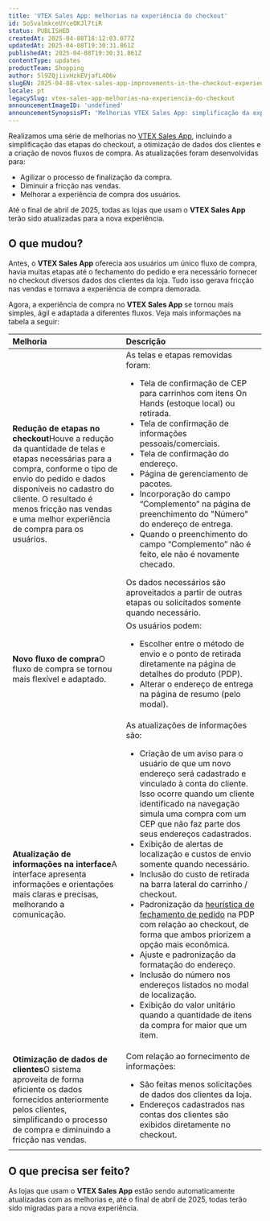 ```yaml
---
title: 'VTEX Sales App: melhorias na experiência do checkout'
id: 5oSvalmkceUYceOKJl7tiR
status: PUBLISHED
createdAt: 2025-04-08T18:12:03.077Z
updatedAt: 2025-04-08T19:30:31.861Z
publishedAt: 2025-04-08T19:30:31.861Z
contentType: updates
productTeam: Shopping
author: 5l9ZQjiivHzkEVjafL4O6v
slugEN: 2025-04-08-vtex-sales-app-improvements-in-the-checkout-experience
locale: pt
legacySlug: vtex-sales-app-melhorias-na-experiencia-do-checkout
announcementImageID: 'undefined'
announcementSynopsisPT: 'Melhorias VTEX Sales App: simplificação da experiência de compra no checkout e aproveitamento de dados de clientes.'
---
```


Realizamos uma série de melhorias no [VTEX Sales App](/pt/tutorial/vtex-sales-app-faq--3CRKQHzflSW0DXenEHUpP5), incluindo a simplificação das etapas do checkout, a otimização de dados dos clientes e a criação de novos fluxos de compra. As atualizações foram desenvolvidas para:

- Agilizar o processo de finalização da compra.
- Diminuir a fricção nas vendas.
- Melhorar a experiência de compra dos usuários.

Até o final de abril de 2025, todas as lojas que usam o **VTEX Sales App** terão sido atualizadas para a nova experiência.

## O que mudou?

Antes, o **VTEX Sales App** oferecia aos usuários um único fluxo de compra, havia muitas etapas até o fechamento do pedido e era necessário fornecer no checkout diversos dados dos clientes da loja. Tudo isso gerava fricção nas vendas e tornava a experiência de compra demorada.

Agora, a experiência de compra no **VTEX Sales App** se tornou mais simples, ágil e adaptada a diferentes fluxos. Veja mais informações na tabela a seguir:

| **Melhoria** | **Descrição** |
| :--- | :--- |
| **Redução de etapas no checkout**Houve a redução da quantidade de telas e etapas necessárias para a compra, conforme o tipo de envio do pedido e dados disponíveis no cadastro do cliente. O resultado é menos fricção nas vendas e uma melhor experiência de compra para os usuários. | As telas e etapas removidas foram:<ul><li>Tela de confirmação de CEP para carrinhos com itens On Hands (estoque local) ou retirada.</li><li>Tela de confirmação de informações pessoais/comerciais.</li><li>Tela de confirmação do endereço.</li><li>Página de gerenciamento de pacotes.</li><li>Incorporação do campo “Complemento” na página de preenchimento do "Número" do endereço de entrega.</li><li>Quando o preenchimento do campo “Complemento” não é feito, ele não é novamente checado.</li></ul>Os dados necessários são aproveitados a partir de outras etapas ou solicitados somente quando necessário. |
| **Novo fluxo de compra**O fluxo de compra se tornou mais flexível e adaptado. | Os usuários podem:<ul><li>Escolher entre o método de envio e o ponto de retirada diretamente na página de detalhes do produto (PDP).</li><li>Alterar o endereço de entrega na página de resumo (pelo modal).</li></ul> |
| **Atualização de informações na interface**A interface apresenta informações e orientações mais claras e precisas, melhorando a comunicação. | As atualizações de informações são:<ul><li>Criação de um aviso para o usuário de que um novo endereço será cadastrado e vinculado à conta do cliente. Isso ocorre quando um cliente identificado na navegação simula uma compra com um CEP que não faz parte dos seus endereços cadastrados.</li><li>Exibição de alertas de localização e custos de envio somente quando necessário.</li><li>Inclusão do custo de retirada na barra lateral do carrinho / checkout.</li><li>Padronização da [heurística de fechamento de pedido](/pt/tutorial/selecao-de-sellers-white-label--3MemNQ4pKkWCpMdzI27AHa) na PDP com relação ao checkout, de forma que ambos priorizem a opção mais econômica.</li><li>Ajuste e padronização da formatação do endereço.</li><li>Inclusão do número nos endereços listados no modal de localização.</li><li>Exibição do valor unitário quando a quantidade de itens da compra for maior que um item.</li></ul> |
| **Otimização de dados de clientes**O sistema aproveita de forma eficiente os dados fornecidos anteriormente pelos clientes, simplificando o processo de compra e diminuindo a fricção nas vendas. | Com relação ao fornecimento de informações:<ul><li>São feitas menos solicitações de dados dos clientes da loja.</li><li>Endereços cadastrados nas contas dos clientes são exibidos diretamente no checkout.</li></ul> |

## O que precisa ser feito?

As lojas que usam o **VTEX Sales App** estão sendo automaticamente atualizadas com as melhorias e, até o final de abril de 2025, todas terão sido migradas para a nova experiência.

